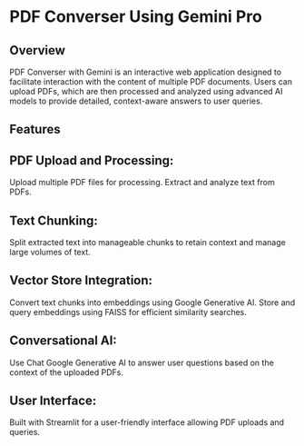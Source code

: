 # PDF Converser Using Gemini Pro

## Overview

PDF Converser with Gemini is an interactive web application designed to facilitate interaction with the content of multiple PDF documents. 
Users can upload PDFs, which are then processed and analyzed using advanced AI models to provide detailed, context-aware answers to user queries.

## Features

## PDF Upload and Processing:

Upload multiple PDF files for processing.
Extract and analyze text from PDFs.

## Text Chunking:

Split extracted text into manageable chunks to retain context and manage large volumes of text.

## Vector Store Integration:

Convert text chunks into embeddings using Google Generative AI.
Store and query embeddings using FAISS for efficient similarity searches.

## Conversational AI:

Use Chat Google Generative AI to answer user questions based on the context of the uploaded PDFs.

## User Interface:

Built with Streamlit for a user-friendly interface allowing PDF uploads and queries.
